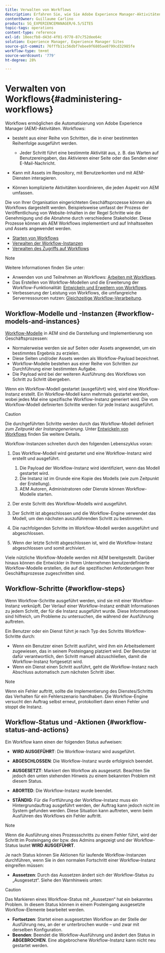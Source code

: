 ```yaml
---
title: Verwalten von Workflows
description: Erfahren Sie, wie Sie Adobe Experience Manager-Aktivitäten mithilfe von Workflows automatisieren.
contentOwner: Guillaume Carlino
products: SG_EXPERIENCEMANAGER/6.5/SITES
topic-tags: operations
content-type: reference
exl-id: 10eecfb8-d43d-4f01-9778-87c752dee64c
solution: Experience Manager, Experience Manager Sites
source-git-commit: 76fffb11c56dbf7ebee9f6805ae0799cd32985fe
workflow-type: tm+mt
source-wordcount: '779'
ht-degree: 28%

---
```


# Verwalten von Workflows{#administering-workflows}

Workflows ermöglichen die Automatisierung von Adobe Experience Manager (AEM)-Aktivitäten. Workflows:

* besteht aus einer Reihe von Schritten, die in einer bestimmten Reihenfolge ausgeführt werden.

   * Jeder Schritt führt eine bestimmte Aktivität aus, z. B. das Warten auf Benutzereingaben, das Aktivieren einer Seite oder das Senden einer E-Mail-Nachricht.

* Kann mit Assets im Repository, mit Benutzerkonten und mit AEM-Diensten interagieren.
* Können komplizierte Aktivitäten koordinieren, die jeden Aspekt von AEM umfassen.

Die von Ihrer Organisation eingerichteten Geschäftsprozesse können als Workflows dargestellt werden. Beispielsweise umfasst der Prozess der Veröffentlichung von Website-Inhalten in der Regel Schritte wie die Genehmigung und die Abnahme durch verschiedene Stakeholder. Diese Prozesse können als AEM Workflows implementiert und auf Inhaltsseiten und Assets angewendet werden.

* [Starten von Workflows](/help/sites-administering/workflows-starting.md)
* [Verwalten der Workflow-Instanzen](/help/sites-administering/workflows-administering.md)
* [Verwalten des Zugriffs auf Workflows](/help/sites-administering/workflows-managing.md)

>[!NOTE]
>
>Weitere Informationen finden Sie unter:
>
>* Anwenden von und Teilnehmen an Workflows: [Arbeiten mit Workflows](/help/sites-authoring/workflows.md).
>* Das Erstellen von Workflow-Modellen und die Erweiterung der Workflow-Funktionalität: [Entwickeln und Erweitern von Workflows](/help/sites-developing/workflows.md).
>* Verbesserung der Leistung von Workflows, die umfangreiche Serverressourcen nutzen: [Gleichzeitige Workflow-Verarbeitung](/help/sites-deploying/configuring-performance.md#concurrent-workflow-processing).
>

## Workflow-Modelle und -Instanzen {#workflow-models-and-instances}

[Workflow-Modelle](/help/sites-developing/workflows.md#model) in AEM sind die Darstellung und Implementierung von Geschäftsprozessen:

* Normalerweise werden sie auf Seiten oder Assets angewendet, um ein bestimmtes Ergebnis zu erzielen.
* Diese Seiten und/oder Assets werden als Workflow-Payload bezeichnet.
* Workflow-Modelle bestehen aus einer Reihe von Schritten zur Durchführung einer bestimmten Aufgabe.
* Die Payload wird bei der weiteren Ausführung des Workflows von Schritt zu Schritt übergeben.

Wenn ein Workflow-Modell gestartet (ausgeführt) wird, wird eine Workflow-Instanz erstellt. Ein Workflow-Modell kann mehrmals gestartet werden, wobei jedes Mal eine spezifische Workflow-Instanz generiert wird. Die vom Workflow-Modell definierten Schritte werden für jede Instanz ausgeführt.

>[!CAUTION]
>
>Die durchgeführten Schritte werden durch das Workflow-Modell definiert *zum Zeitpunkt der Instanzgenerierung*. Unter [Entwickeln von Workflows](/help/sites-developing/workflows.md#model) finden Sie weitere Details.

Workflow-Instanzen schreiten durch den folgenden Lebenszyklus voran:

1. Das Workflow-Modell wird gestartet und eine Workflow-Instanz wird erstellt und ausgeführt.

   1. Die Payload der Workflow-Instanz wird identifiziert, wenn das Modell gestartet wird.
   1. Die Instanz ist im Grunde eine Kopie des Modells (wie zum Zeitpunkt der Erstellung).
   1. AEM Autoren, Administratoren oder Dienste können Workflow-Modelle starten.

1. Der erste Schritt des Workflow-Modells wird ausgeführt.
1. Der Schritt ist abgeschlossen und die Workflow-Engine verwendet das Modell, um den nächsten auszuführenden Schritt zu bestimmen.
1. Die nachfolgenden Schritte im Workflow-Modell werden ausgeführt und abgeschlossen.
1. Wenn der letzte Schritt abgeschlossen ist, wird die Workflow-Instanz abgeschlossen und somit archiviert.

Viele nützliche Workflow-Modelle werden mit AEM bereitgestellt. Darüber hinaus können die Entwickler in Ihrem Unternehmen benutzerdefinierte Workflow-Modelle erstellen, die auf die spezifischen Anforderungen Ihrer Geschäftsprozesse zugeschnitten sind.

## Workflow-Schritte {#workflow-steps}

Wenn Workflow-Schritte ausgeführt werden, sind sie mit einer Workflow-Instanz verknüpft. Der Verlauf einer Workflow-Instanz enthält Informationen zu jedem Schritt, der für die Instanz ausgeführt wurde. Diese Informationen sind hilfreich, um Probleme zu untersuchen, die während der Ausführung auftreten.

Ein Benutzer oder ein Dienst führt je nach Typ des Schritts Workflow-Schritte durch:

* Wenn ein Benutzer einen Schritt ausführt, wird ihm ein Arbeitselement zugewiesen, das in seinem Posteingang platziert wird. Der Benutzer ist dafür verantwortlich, den Schritt manuell abzuschließen, damit die Workflow-Instanz fortgesetzt wird.
* Wenn ein Dienst einen Schritt ausführt, geht die Workflow-Instanz nach Abschluss automatisch zum nächsten Schritt über.

>[!NOTE]
>
>Wenn ein Fehler auftritt, sollte die Implementierung des Dienstes/Schritts das Verhalten für ein Fehlerszenario handhaben. Die Workflow-Engine versucht den Auftrag selbst erneut, protokolliert dann einen Fehler und stoppt die Instanz.

## Workflow-Status und -Aktionen {#workflow-status-and-actions}

Ein Workflow kann einen der folgenden Status aufweisen:

* **WIRD AUSGEFÜHRT**: Die Workflow-Instanz wird ausgeführt.
* **ABGESCHLOSSEN**: Die Workflow-Instanz wurde erfolgreich beendet.

* **AUSGESETZT**: Markiert den Workflow als ausgesetzt. Beachten Sie jedoch den unten stehenden Hinweis zu einem bekannten Problem mit diesem Status.
* **ABORTED**: Die Workflow-Instanz wurde beendet.
* **STÄNDIG**: Für die Fortführung der Workflow-Instanz muss ein Hintergrundauftrag ausgeführt werden, der Auftrag kann jedoch nicht im System gefunden werden. Diese Situation kann auftreten, wenn beim Ausführen des Workflows ein Fehler auftritt.

>[!NOTE]
>
>Wenn die Ausführung eines Prozessschritts zu einem Fehler führt, wird der Schritt im Posteingang der bzw. des Admins angezeigt und der Workflow-Status lautet **WIRD AUSGEFÜHRT**.

Je nach Status können Sie Aktionen für laufende Workflow-Instanzen durchführen, wenn Sie in den normalen Fortschritt einer Workflow-Instanz eingreifen müssen:

* **Aussetzen**: Durch das Aussetzen ändert sich der Workflow-Status zu „Ausgesetzt“. Siehe den Warnhinweis unten:

>[!CAUTION]
>
>Das Markieren eines Workflow-Status mit „Aussetzen“ hat ein bekanntes Problem. In diesem Status können in einem Posteingang ausgesetzte Workflow-Elemente bearbeitet werden.

* **Fortsetzen**: Startet einen ausgesetzten Workflow an der Stelle der Ausführung neu, an der er unterbrochen wurde – und zwar mit derselben Konfiguration.
* **Beenden**: Beendet die Workflow-Ausführung und ändert den Status in **ABGEBROCHEN**. Eine abgebrochene Workflow-Instanz kann nicht neu gestartet werden.
